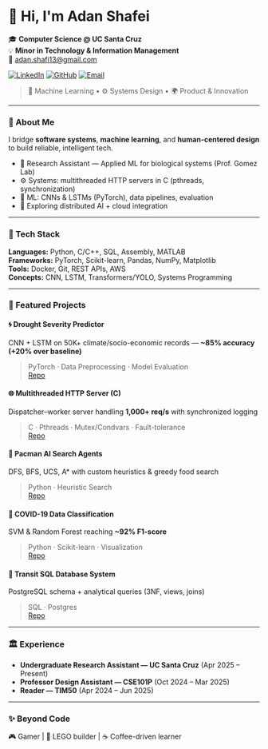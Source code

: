 # 👋 Hi, I'm Adan Shafei

🎓 **Computer Science @ UC Santa Cruz**  
💡 **Minor in Technology & Information Management**  
📧 [adan.shafi13@gmail.com](mailto:adan.shafi13@gmail.com)

[![LinkedIn](https://img.shields.io/badge/LinkedIn-AdanShafei-blue?style=flat&logo=linkedin)](https://linkedin.com/in/adan-shafei)
[![GitHub](https://img.shields.io/badge/GitHub-AdanShafei-black?style=flat&logo=github)](https://github.com/AdanShafei)
[![Email](https://img.shields.io/badge/Email-adan.shafi13@gmail.com-red?style=flat&logo=gmail)](mailto:adan.shafi13@gmail.com)

> 🧠 Machine Learning • ⚙️ Systems Design • 🌍 Product & Innovation

---

### 🧠 About Me
I bridge **software systems**, **machine learning**, and **human-centered design** to build reliable, intelligent tech.

- 🔬 Research Assistant — Applied ML for biological systems (Prof. Gomez Lab)  
- ⚙️ Systems: multithreaded HTTP servers in C (pthreads, synchronization)  
- 🤖 ML: CNNs & LSTMs (PyTorch), data pipelines, evaluation  
- 🌱 Exploring distributed AI + cloud integration

---

### 🧰 Tech Stack
**Languages:** Python, C/C++, SQL, Assembly, MATLAB  
**Frameworks:** PyTorch, Scikit-learn, Pandas, NumPy, Matplotlib  
**Tools:** Docker, Git, REST APIs, AWS  
**Concepts:** CNN, LSTM, Transformers/YOLO, Systems Programming

---

### 🚀 Featured Projects
#### 🌀 Drought Severity Predictor
CNN + LSTM on 50K+ climate/socio-economic records — **~85% accuracy (+20% over baseline)**  
> PyTorch · Data Preprocessing · Model Evaluation  
[Repo](#)

#### 🌐 Multithreaded HTTP Server (C)
Dispatcher–worker server handling **1,000+ req/s** with synchronized logging  
> C · Pthreads · Mutex/Condvars · Fault-tolerance  
[Repo](#)

#### 🧭 Pacman AI Search Agents
DFS, BFS, UCS, A* with custom heuristics & greedy food search  
> Python · Heuristic Search  
[Repo](#)

#### 🧬 COVID-19 Data Classification
SVM & Random Forest reaching **~92% F1-score**  
> Python · Scikit-learn · Visualization  
[Repo](#)

#### 🧩 Transit SQL Database System
PostgreSQL schema + analytical queries (3NF, views, joins)  
> SQL · Postgres  
[Repo](#)

---

### 🏛 Experience
- **Undergraduate Research Assistant — UC Santa Cruz** (Apr 2025 – Present)  
- **Professor Design Assistant — CSE101P** (Oct 2024 – Mar 2025)  
- **Reader — TIM50** (Apr 2024 – Jun 2025)

---

### ✨ Beyond Code
🎮 Gamer | 🧱 LEGO builder | ☕ Coffee-driven learner
